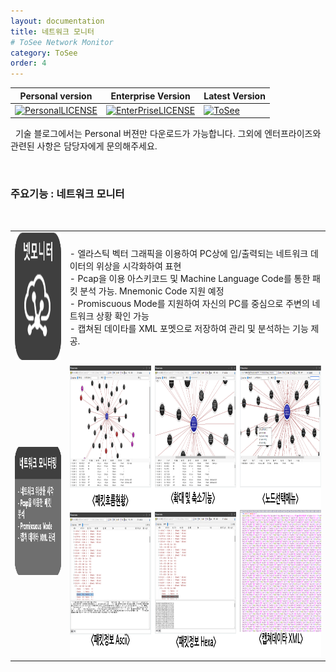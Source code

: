 ```yaml
---
layout: documentation
title: 네트워크 모니터
# ToSee Network Monitor
category: ToSee
order: 4
---
```

Personal version | Enterprise Version | Latest Version 
-------| ------- | -------
[![PersonalLICENSE](https://img.shields.io/badge/Personal_Version_license-freeware-lightgrey.svg)](https://www.isecurekr.com) | [![EnterPriseLICENSE](https://img.shields.io/badge/Enterprise_Version_license-Limited_time_license-blue.svg)](http://tosee.isecurekr.com/) | [![ToSee](https://img.shields.io/badge/ToSee-v2.0.0-orange)](http://tosee.isecurekr.com/)  


&nbsp;
기술 블로그에서는 Personal 버젼만 다운로드가 가능합니다. 그외에 엔터프라이즈와 관련된 사항은 담당자에게 문의해주세요.

&nbsp;
&nbsp;
### 주요기능 : 네트워크 모니터
&nbsp;

|||
|:-----:|:-----|
| <img src="../../img/pic_btn03.png" width="205px" height="205px"/> | - 엘라스틱 벡터 그래픽을 이용하여 PC상에 입/출력되는 네트워크 데이터의 위상을 시각화하여 표현 <br> - Pcap을 이용 아스키코드 및 Machine Language Code를 통한 패킷 분석 가능. Mnemonic Code 지원 예정 <br> - Promiscuous Mode를 지원하여 자신의 PC를 중심으로 주변의 네트워크 상황 확인 가능 <br> - 캡쳐된 데이타를 XML 포멧으로 저장하여 관리 및 분석하는 기능 제공. |
| <img src="../../img/pic_L03.png" width="205px" height="205px"/> | <img src="../../img/pic_screen03.png" width="967px" height="466px"/> |
